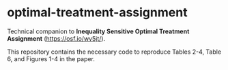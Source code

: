 # optimal-treatment-assignment
Technical companion to **Inequality Sensitive Optimal Treatment Assignment** (https://osf.io/wv5jt/).

This repository contains the necessary code to reproduce Tables 2-4, Table 6, and Figures 1-4 in the paper.